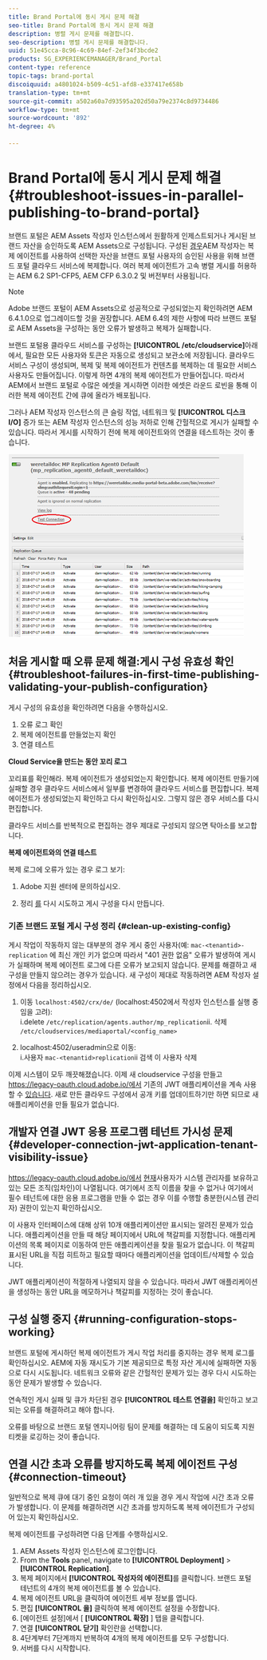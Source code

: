 ```yaml
---
title: Brand Portal에 동시 게시 문제 해결
seo-title: Brand Portal에 동시 게시 문제 해결
description: 병렬 게시 문제를 해결합니다.
seo-description: 병렬 게시 문제를 해결합니다.
uuid: 51e45cca-8c96-4c69-84ef-2ef34f3bcde2
products: SG_EXPERIENCEMANAGER/Brand_Portal
content-type: reference
topic-tags: brand-portal
discoiquuid: a4801024-b509-4c51-afd8-e337417e658b
translation-type: tm+mt
source-git-commit: a502a60a7d93595a202d50a79e2374c8d9734486
workflow-type: tm+mt
source-wordcount: '892'
ht-degree: 4%

---
```



# Brand Portal에 동시 게시 문제 해결 {#troubleshoot-issues-in-parallel-publishing-to-brand-portal}

브랜드 포털은 AEM Assets 작성자 인스턴스에서 원활하게 인제스트되거나 게시된 브랜드 자산을 승인하도록 AEM Assets으로 구성됩니다. 구성된 [경우](../using/configure-aem-assets-with-brand-portal.md)AEM 작성자는 복제 에이전트를 사용하여 선택한 자산을 브랜드 포털 사용자의 승인된 사용을 위해 브랜드 포털 클라우드 서비스에 복제합니다. 여러 복제 에이전트가 고속 병렬 게시를 허용하는 AEM 6.2 SP1-CFP5, AEM CFP 6.3.0.2 및 버전부터 사용됩니다.

>[!NOTE]
>
>Adobe 브랜드 포털이 AEM Assets으로 성공적으로 구성되었는지 확인하려면 AEM 6.4.1.0으로 업그레이드할 것을 권장합니다. AEM 6.4의 제한 사항에 따라 브랜드 포털로 AEM Assets을 구성하는 동안 오류가 발생하고 복제가 실패합니다.

브랜드 포털용 클라우드 서비스를 구성하는 **[!UICONTROL /etc/cloudservice]**&#x200B;아래에서, 필요한 모든 사용자와 토큰은 자동으로 생성되고 보관소에 저장됩니다. 클라우드 서비스 구성이 생성되며, 복제 및 복제 에이전트가 컨텐츠를 복제하는 데 필요한 서비스 사용자도 만들어집니다. 이렇게 하면 4개의 복제 에이전트가 만들어집니다. 따라서 AEM에서 브랜드 포털로 수많은 에셋을 게시하면 이러한 에셋은 라운드 로빈을 통해 이러한 복제 에이전트 간에 큐에 올라가 배포됩니다.

그러나 AEM 작성자 인스턴스의 큰 슬링 작업, 네트워크 및 **[!UICONTROL 디스크 I/O]** 증가 또는 AEM 작성자 인스턴스의 성능 저하로 인해 간헐적으로 게시가 실패할 수 있습니다. 따라서 게시를 시작하기 전에 복제 에이전트와의 연결을 테스트하는 것이 좋습니다.

![](assets/test-connection.png)

## 처음 게시할 때 오류 문제 해결:게시 구성 유효성 확인 {#troubleshoot-failures-in-first-time-publishing-validating-your-publish-configuration}

게시 구성의 유효성을 확인하려면 다음을 수행하십시오.

1. 오류 로그 확인
1. 복제 에이전트를 만들었는지 확인
1. 연결 테스트

**Cloud Service을 만드는 동안 꼬리 로그**

꼬리표를 확인해라. 복제 에이전트가 생성되었는지 확인합니다. 복제 에이전트 만들기에 실패할 경우 클라우드 서비스에서 일부를 변경하여 클라우드 서비스를 편집합니다. 복제 에이전트가 생성되었는지 확인하고 다시 확인하십시오. 그렇지 않은 경우 서비스를 다시 편집합니다.

클라우드 서비스를 반복적으로 편집하는 경우 제대로 구성되지 않으면 탁아소를 보고합니다.

**복제 에이전트와의 연결 테스트**

복제 로그에 오류가 있는 경우 로그 보기:

1. Adobe 지원 센터에 문의하십시오.

1. 정리 [를](../using/troubleshoot-parallel-publishing.md#clean-up-existing-config) 다시 시도하고 게시 구성을 다시 만듭니다.

<!--
Comment Type: remark
Last Modified By: Mini Gulati (mgulati)
Last Modified Date: 2018-06-21T22:56:21.256-0400
<p>?? check and compare public key. At times public key is different</p>
<p>?? another thing to check in /useradmin</p>
-->

### 기존 브랜드 포털 게시 구성 정리 {#clean-up-existing-config}

게시 작업이 작동하지 않는 대부분의 경우 게시 중인 사용자(예: `mac-<tenantid>-replication` 에 최신 개인 키가 없으며 따라서 &quot;401 권한 없음&quot; 오류가 발생하여 게시가 실패하며 복제 에이전트 로그에 다른 오류가 보고되지 않습니다. 문제를 해결하고 새 구성을 만들지 않으려는 경우가 있습니다. 새 구성이 제대로 작동하려면 AEM 작성자 설정에서 다음을 정리하십시오.

1. 이동 `localhost:4502/crx/de/` (localhost:4502에서 작성자 인스턴스를 실행 중임을 고려):\
   i.delete `/etc/replication/agents.author/mp_replication`ii. 삭제 
`/etc/cloudservices/mediaportal/<config_name>`

1. localhost:4502/useradmin으로 이동:\
   i.사용자 `mac-<tenantid>replication`ii 검색 이 사용자 삭제

이제 시스템이 모두 깨끗해졌습니다. 이제 새 cloudservice 구성을 만들고 https://legacy-oauth.cloud.adobe.io/에서 기존의 JWT 애플리케이션을 계속 사용할 수 [있습니다](https://legacy-oauth.cloud.adobe.io/). 새로 만든 클라우드 구성에서 공개 키를 업데이트하기만 하면 되므로 새 애플리케이션을 만들 필요가 없습니다.

## 개발자 연결 JWT 응용 프로그램 테넌트 가시성 문제 {#developer-connection-jwt-application-tenant-visibility-issue}

https://legacy-oauth.cloud.adobe.io/에서 [현재](https://legacy-oauth.cloud.adobe.io/)사용자가 시스템 관리자를 보유하고 있는 모든 조직(임차인)이 나열됩니다. 여기에서 조직 이름을 찾을 수 없거나 여기에서 필수 테넌트에 대한 응용 프로그램을 만들 수 없는 경우 이를 수행할 충분한(시스템 관리자) 권한이 있는지 확인하십시오.

이 사용자 인터페이스에 대해 상위 10개 애플리케이션만 표시되는 알려진 문제가 있습니다. 애플리케이션을 만들 때 해당 페이지에서 URL에 책갈피를 지정합니다. 애플리케이션의 목록 페이지로 이동하여 만든 애플리케이션을 찾을 필요가 없습니다. 이 책갈피 표시된 URL을 직접 히트하고 필요할 때마다 애플리케이션을 업데이트/삭제할 수 있습니다.

JWT 애플리케이션이 적절하게 나열되지 않을 수 있습니다. 따라서 JWT 애플리케이션을 생성하는 동안 URL을 메모하거나 책갈피를 지정하는 것이 좋습니다.

## 구성 실행 중지 {#running-configuration-stops-working}

<!--
Comment Type: draft

<p>If the running configuration stops working, either of the following two possibilities
<g class="gr_ gr_15 gr-alert gr_gramm gr_inline_cards gr_run_anim Grammar multiReplace" data-gr-id="15" id="15" style="font-size: 12px;">
are
</g> there:</p>
<p>1.
<g class="gr_ gr_14 gr-alert gr_gramm gr_inline_cards gr_run_anim Grammar only-ins doubleReplace replaceWithoutSep" data-gr-id="14" id="14">
Connection
</g> has failed, or</p>
<p>2. Publish has failed with permission to dam-replication-service denied, while connection has passed </p>
<p>If the connection has failed [1], the
<g class="gr_ gr_10 gr-alert gr_spell gr_inline_cards gr_run_anim ContextualSpelling ins-del multiReplace" data-gr-id="10" id="10">
fail safe
</g> way to fix it is to <a href="../using/troubleshoot-parallel-publishing.md#main-pars-header-1664955658">clean up</a> the existing Brand Portal publish configuration and recreate a publish configuration. </p>
<p>However, if the
<g class="gr_ gr_18 gr-alert gr_spell gr_inline_cards gr_run_anim ContextualSpelling" data-gr-id="18" id="18">
publish
</g> has failed with
<g class="gr_ gr_16 gr-alert gr_gramm gr_inline_cards gr_run_anim Grammar only-ins doubleReplace replaceWithoutSep" data-gr-id="16" id="16">
permission
</g> denied to dam-replication-service, raise a support ticket.</p>
-->

브랜드 포털에 게시하던 복제 에이전트가 게시 작업 처리를 중지하는 경우 복제 로그를 확인하십시오. AEM에 자동 재시도가 기본 제공되므로 특정 자산 게시에 실패하면 자동으로 다시 시도됩니다. 네트워크 오류와 같은 간헐적인 문제가 있는 경우 다시 시도하는 동안 문제가 발생할 수 있습니다.

연속적인 게시 실패 및 큐가 차단된 경우 **[!UICONTROL 테스트 연결을]** 확인하고 보고되는 오류를 해결하려고 해야 합니다.

오류를 바탕으로 브랜드 포털 엔지니어링 팀이 문제를 해결하는 데 도움이 되도록 지원 티켓을 로깅하는 것이 좋습니다.


## 연결 시간 초과 오류를 방지하도록 복제 에이전트 구성 {#connection-timeout}

일반적으로 복제 큐에 대기 중인 요청이 여러 개 있을 경우 게시 작업에 시간 초과 오류가 발생합니다. 이 문제를 해결하려면 시간 초과를 방지하도록 복제 에이전트가 구성되어 있는지 확인하십시오.

복제 에이전트를 구성하려면 다음 단계를 수행하십시오.
1. AEM Assets 작성자 인스턴스에 로그인합니다.
1. From the **Tools** panel, navigate to **[!UICONTROL Deployment]** > **[!UICONTROL Replication]**.
1. 복제 페이지에서 **[!UICONTROL 작성자의 에이전트]**&#x200B;를 클릭합니다. 브랜드 포털 테넌트의 4개의 복제 에이전트를 볼 수 있습니다.
1. 복제 에이전트 URL을 클릭하여 에이전트 세부 정보를 엽니다.
1. 편집 **[!UICONTROL 을]** 클릭하여 복제 에이전트 설정을 수정합니다.
1. [에이전트 설정]에서 [ **[!UICONTROL 확장]** ] 탭을 클릭합니다.
1. 연결 **[!UICONTROL 닫기]** 확인란을 선택합니다.
1. 4단계부터 7단계까지 반복하여 4개의 복제 에이전트를 모두 구성합니다.
1. 서버를 다시 시작합니다.